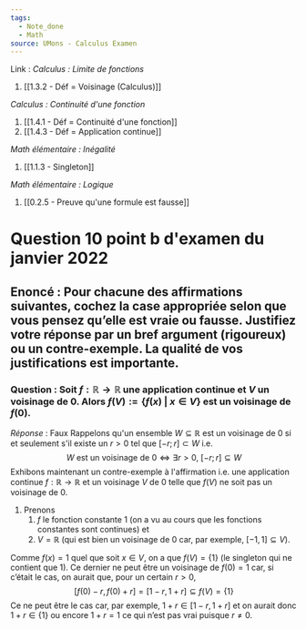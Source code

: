 ```yaml
---
tags:
  - Note_done
  - Math
source: UMons - Calculus Examen
---
```


Link :
_Calculus : Limite de fonctions_
1. [[1.3.2 - Déf = Voisinage (Calculus)]]

_Calculus : Continuité d'une fonction_
1. [[1.4.1 - Déf = Continuité d'une fonction]]
2. [[1.4.3 - Déf = Application continue]]

_Math élémentaire : Inégalité_
1. [[1.1.3 - Singleton]]

_Math élémentaire : Logique_
1. [[0.2.5 - Preuve qu'une formule est fausse]]

# Question 10 point b d'examen du janvier 2022
## Enoncé : Pour chacune des affirmations suivantes, cochez la case appropriée selon que vous pensez qu’elle est vraie ou fausse. Justifiez votre réponse par un bref argument (rigoureux) ou un contre-exemple. La qualité de vos justifications est importante.
### Question : Soit $f : \mathbb{R} → \mathbb{R}$ une application continue et $V$ un voisinage de 0. Alors $f(V) := \{ f(x) \ |\ x ∈ V\}$ est un voisinage de $f(0)$.
_Réponse_ :  Faux
Rappelons qu'un ensemble $W \subseteq \mathbb{R}$ est un voisinage de 0 si et seulement s'il existe un $r > 0$ tel que $[-r; r] \subset W$ i.e. $$W \text{ est un voisinage de }0 \iff \exists r > 0,\ [-r;r] \subseteq W$$
Exhibons maintenant un contre-exemple à l'affirmation i.e. 
une application continue $f : \mathbb{R} → \mathbb{R}$ et un voisinage $V$ de 0 telle que $f(V)$ ne soit pas un voisinage de 0. 
1. Prenons 
	1. $f$ le fonction constante $1$ (on a vu au cours que les fonctions constantes sont continues) et 
	2. $V = \mathbb{R}$ (qui est bien un voisinage de 0 car, par exemple, $[−1,1] ⊆ V$).

Comme $f(x) = 1$ quel que soit $x ∈ V$, on a que $f(V) = \{1\}$ 
(le singleton qui ne contient que 1). 
Ce dernier ne peut être un voisinage de $f(0) = 1$ car, si c’était le cas, on aurait que, pour un certain $r > 0$, $$[f(0)-r,f(0)+r]=[1-r,1+r]\subseteq f(V)=\{1\}$$
Ce ne peut être le cas car, par exemple, $1 + r ∈ [1 − r,1 + r]$ et on aurait donc $1 + r ∈ \{1\}$ ou encore $1+r = 1$ ce qui n’est pas vrai puisque $r \neq 0$.